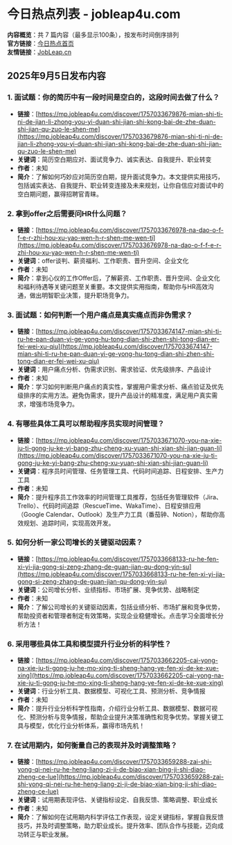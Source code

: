 # 今日热点列表 - jobleap4u.com

**内容概览**：共 7 篇内容（最多显示100条），按发布时间倒序排列  
**官方链接**：[今日热点首页](https://mp.jobleap4u.com/discover)  
**友情链接**：[JobLeap.cn](https://jobleap.cn/)


## 2025年9月5日发布内容

### 1. 面试题：你的简历中有一段时间是空白的，这段时间去做了什么？
- **链接**：[https://mp.jobleap4u.com/discover/1757033679876-mian-shi-ti-ni-de-jian-li-zhong-you-yi-duan-shi-jian-shi-kong-bai-de-zhe-duan-shi-jian-qu-zuo-le-shen-me](https://mp.jobleap4u.com/discover/1757033679876-mian-shi-ti-ni-de-jian-li-zhong-you-yi-duan-shi-jian-shi-kong-bai-de-zhe-duan-shi-jian-qu-zuo-le-shen-me)
- **关键词**：简历空白期应对、面试竞争力、诚实表达、自我提升、职业转变
- **作者**：未知
- **简介**：了解如何巧妙应对简历空白期，提升面试竞争力。本文提供实用技巧，包括诚实表达、自我提升、职业转变连接及未来规划，让你自信应对面试中的空白期问题，赢得招聘官青睐。

### 2. 拿到offer之后需要问HR什么问题？
- **链接**：[https://mp.jobleap4u.com/discover/1757033676978-na-dao-o-f-f-e-r-zhi-hou-xu-yao-wen-h-r-shen-me-wen-ti](https://mp.jobleap4u.com/discover/1757033676978-na-dao-o-f-f-e-r-zhi-hou-xu-yao-wen-h-r-shen-me-wen-ti)
- **关键词**：offer谈判、薪资福利、工作职责、晋升空间、企业文化
- **作者**：未知
- **简介**：拿到心仪的工作Offer后，了解薪资、工作职责、晋升空间、企业文化和福利待遇等关键问题至关重要。本文提供实用指南，帮助你与HR高效沟通，做出明智职业决策，提升职场竞争力。

### 3. 面试题：如何判断一个用户痛点是真实痛点而非伪需求？
- **链接**：[https://mp.jobleap4u.com/discover/1757033674147-mian-shi-ti-ru-he-pan-duan-yi-ge-yong-hu-tong-dian-shi-zhen-shi-tong-dian-er-fei-wei-xu-qiu](https://mp.jobleap4u.com/discover/1757033674147-mian-shi-ti-ru-he-pan-duan-yi-ge-yong-hu-tong-dian-shi-zhen-shi-tong-dian-er-fei-wei-xu-qiu)
- **关键词**：用户痛点分析、伪需求识别、需求验证、优先级排序、产品设计
- **作者**：未知
- **简介**：学习如何判断用户痛点的真实性，掌握用户需求分析、痛点验证及优先级排序的实用方法。避免伪需求，提升产品设计的精准度，满足用户真实需求，增强市场竞争力。

### 4. 有哪些具体工具可以帮助程序员实现时间管理？
- **链接**：[https://mp.jobleap4u.com/discover/1757033671070-you-na-xie-ju-ti-gong-ju-ke-yi-bang-zhu-cheng-xu-yuan-shi-xian-shi-jian-guan-li](https://mp.jobleap4u.com/discover/1757033671070-you-na-xie-ju-ti-gong-ju-ke-yi-bang-zhu-cheng-xu-yuan-shi-xian-shi-jian-guan-li)
- **关键词**：程序员时间管理、任务管理工具、代码时间追踪、日程安排、生产力工具
- **作者**：未知
- **简介**：提升程序员工作效率的时间管理工具推荐，包括任务管理软件（Jira、Trello）、代码时间追踪（RescueTime、WakaTime）、日程安排应用（Google Calendar、Outlook）及生产力工具（番茄钟、Notion），帮助你高效规划、追踪时间，实现高效开发。

### 5. 如何分析一家公司增长的关键驱动因素？
- **链接**：[https://mp.jobleap4u.com/discover/1757033668133-ru-he-fen-xi-yi-jia-gong-si-zeng-zhang-de-guan-jian-qu-dong-yin-su](https://mp.jobleap4u.com/discover/1757033668133-ru-he-fen-xi-yi-jia-gong-si-zeng-zhang-de-guan-jian-qu-dong-yin-su)
- **关键词**：公司增长分析、业绩指标、市场扩展、竞争优势、战略制定
- **作者**：未知
- **简介**：了解公司增长的关键驱动因素，包括业绩分析、市场扩展和竞争优势，帮助投资者和管理者制定有效策略，实现企业稳健增长。点击学习全面增长分析方法！

### 6. 采用哪些具体工具和模型提升行业分析的科学性？
- **链接**：[https://mp.jobleap4u.com/discover/1757033662205-cai-yong-na-xie-ju-ti-gong-ju-he-mo-xing-ti-sheng-hang-ye-fen-xi-de-ke-xue-xing](https://mp.jobleap4u.com/discover/1757033662205-cai-yong-na-xie-ju-ti-gong-ju-he-mo-xing-ti-sheng-hang-ye-fen-xi-de-ke-xue-xing)
- **关键词**：行业分析工具、数据模型、可视化工具、预测分析、竞争情报
- **作者**：未知
- **简介**：提升行业分析科学性指南，介绍行业分析工具、数据模型、数据可视化、预测分析与竞争情报，帮助企业提升决策准确性和竞争优势。掌握关键工具与模型，优化行业分析体系，赢得市场先机！

### 7. 在试用期内，如何衡量自己的表现并及时调整策略？
- **链接**：[https://mp.jobleap4u.com/discover/1757033659288-zai-shi-yong-qi-nei-ru-he-heng-liang-zi-ji-de-biao-xian-bing-ji-shi-diao-zheng-ce-lue](https://mp.jobleap4u.com/discover/1757033659288-zai-shi-yong-qi-nei-ru-he-heng-liang-zi-ji-de-biao-xian-bing-ji-shi-diao-zheng-ce-lue)
- **关键词**：试用期表现评估、关键指标设定、自我反馈、策略调整、职业成长
- **作者**：未知
- **简介**：了解如何在试用期内科学评估工作表现，设定关键指标，掌握自我反馈技巧，并及时调整策略，助力职业成长。提升效率、团队合作与技能，迈向成功转正与职业发展。
